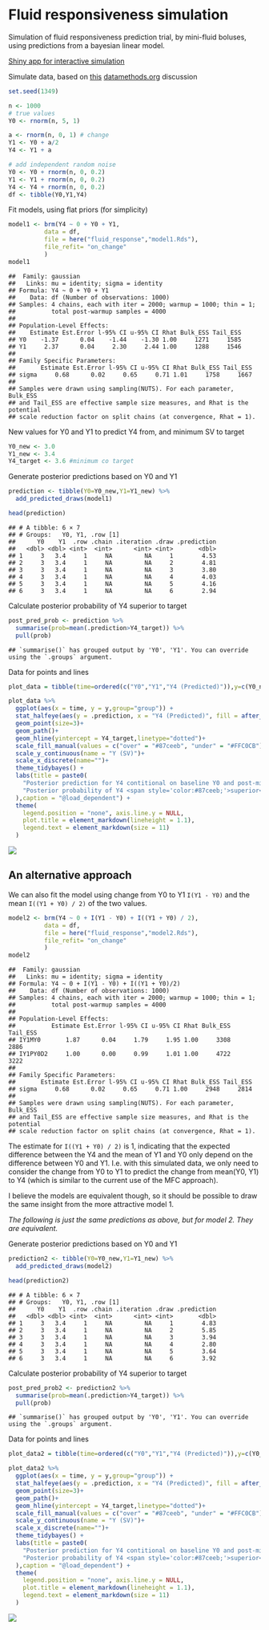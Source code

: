 Fluid responsiveness simulation
================

Simulation of fluid responsiveness prediction trial, by mini-fluid
boluses, using predictions from a bayesian linear model.

[Shiny app for interactive
simulation](https://lmsaxhaug.shinyapps.io/fluid_response_sim/)

Simulate data, based on
[this](https://discourse.datamethods.org/t/calculating-correlation-between-consecutive-changes-dealing-with-spurious-correlation/4528/6)
[datamethods.org](datamethods.org) discussion

``` r
set.seed(1349)

n <- 1000
# true values
Y0 <- rnorm(n, 5, 1)

a <- rnorm(n, 0, 1) # change
Y1 <- Y0 + a/2
Y4 <- Y1 + a

# add independent random noise
Y0 <- Y0 + rnorm(n, 0, 0.2)
Y1 <- Y1 + rnorm(n, 0, 0.2)
Y4 <- Y4 + rnorm(n, 0, 0.2)
df <- tibble(Y0,Y1,Y4)
```

Fit models, using flat priors (for simplicity)

``` r
model1 <- brm(Y4 ~ 0 + Y0 + Y1,
          data = df,
          file = here("fluid_response","model1.Rds"),
          file_refit= "on_change"
          )
model1
```

    ##  Family: gaussian 
    ##   Links: mu = identity; sigma = identity 
    ## Formula: Y4 ~ 0 + Y0 + Y1 
    ##    Data: df (Number of observations: 1000) 
    ## Samples: 4 chains, each with iter = 2000; warmup = 1000; thin = 1;
    ##          total post-warmup samples = 4000
    ## 
    ## Population-Level Effects: 
    ##    Estimate Est.Error l-95% CI u-95% CI Rhat Bulk_ESS Tail_ESS
    ## Y0    -1.37      0.04    -1.44    -1.30 1.00     1271     1585
    ## Y1     2.37      0.04     2.30     2.44 1.00     1288     1546
    ## 
    ## Family Specific Parameters: 
    ##       Estimate Est.Error l-95% CI u-95% CI Rhat Bulk_ESS Tail_ESS
    ## sigma     0.68      0.02     0.65     0.71 1.01     1758     1667
    ## 
    ## Samples were drawn using sampling(NUTS). For each parameter, Bulk_ESS
    ## and Tail_ESS are effective sample size measures, and Rhat is the potential
    ## scale reduction factor on split chains (at convergence, Rhat = 1).

New values for Y0 and Y1 to predict Y4 from, and minimum SV to target

``` r
Y0_new <- 3.0
Y1_new <- 3.4
Y4_target <- 3.6 #minimum co target
```

Generate posterior predictions based on Y0 and Y1

``` r
prediction <- tibble(Y0=Y0_new,Y1=Y1_new) %>%
  add_predicted_draws(model1)

head(prediction)
```

    ## # A tibble: 6 × 7
    ## # Groups:   Y0, Y1, .row [1]
    ##      Y0    Y1  .row .chain .iteration .draw .prediction
    ##   <dbl> <dbl> <int>  <int>      <int> <int>       <dbl>
    ## 1     3   3.4     1     NA         NA     1        4.53
    ## 2     3   3.4     1     NA         NA     2        4.81
    ## 3     3   3.4     1     NA         NA     3        3.80
    ## 4     3   3.4     1     NA         NA     4        4.03
    ## 5     3   3.4     1     NA         NA     5        4.16
    ## 6     3   3.4     1     NA         NA     6        2.94

Calculate posterior probability of Y4 superior to target

``` r
post_pred_prob <- prediction %>%
  summarise(prob=mean(.prediction>Y4_target)) %>%
  pull(prob)
```

    ## `summarise()` has grouped output by 'Y0', 'Y1'. You can override using the `.groups` argument.

Data for points and lines

``` r
plot_data = tibble(time=ordered(c("Y0","Y1","Y4 (Predicted)")),y=c(Y0_new,Y1_new,mean(prediction$.prediction)),group="group")
```

``` r
plot_data %>%
  ggplot(aes(x = time, y = y,group="group")) +
  stat_halfeye(aes(y = .prediction, x = "Y4 (Predicted)", fill = after_stat(ifelse(y > Y4_target, "over", "under"))), data = prediction) +
  geom_point(size=3)+
  geom_path()+
  geom_hline(yintercept = Y4_target,linetype="dotted")+
  scale_fill_manual(values = c("over" = "#87ceeb", "under" = "#FFC0CB")) +
  scale_y_continuous(name = "Y (SV)")+
  scale_x_discrete(name="")+
  theme_tidybayes() +
  labs(title = paste0(
    "Posterior prediction for Y4 contitional on baseline Y0 and post-minibolus Y1 <br>",
    "Posterior probability of Y4 <span style='color:#87ceeb;'>superior</span> to target (dotted line): ", scales::percent(post_pred_prob, accuracy = .1)
  ),caption = "@load_dependent") +
  theme(
    legend.position = "none", axis.line.y = NULL,
    plot.title = element_markdown(lineheight = 1.1),
    legend.text = element_markdown(size = 11)
  )
```

![](README_files/figure-gfm/plot-1.png)<!-- -->

## An alternative approach

We can also fit the model using change from Y0 to Y1 `I(Y1 - Y0)` and
the mean `I((Y1 + Y0) / 2)` of the two values.

``` r
model2 <- brm(Y4 ~ 0 + I(Y1 - Y0) + I((Y1 + Y0) / 2),
          data = df,
          file = here("fluid_response","model2.Rds"),
          file_refit= "on_change"
          )
model2
```

    ##  Family: gaussian 
    ##   Links: mu = identity; sigma = identity 
    ## Formula: Y4 ~ 0 + I(Y1 - Y0) + I((Y1 + Y0)/2) 
    ##    Data: df (Number of observations: 1000) 
    ## Samples: 4 chains, each with iter = 2000; warmup = 1000; thin = 1;
    ##          total post-warmup samples = 4000
    ## 
    ## Population-Level Effects: 
    ##          Estimate Est.Error l-95% CI u-95% CI Rhat Bulk_ESS Tail_ESS
    ## IY1MY0       1.87      0.04     1.79     1.95 1.00     3308     2886
    ## IY1PY0D2     1.00      0.00     0.99     1.01 1.00     4722     3222
    ## 
    ## Family Specific Parameters: 
    ##       Estimate Est.Error l-95% CI u-95% CI Rhat Bulk_ESS Tail_ESS
    ## sigma     0.68      0.02     0.65     0.71 1.00     2948     2814
    ## 
    ## Samples were drawn using sampling(NUTS). For each parameter, Bulk_ESS
    ## and Tail_ESS are effective sample size measures, and Rhat is the potential
    ## scale reduction factor on split chains (at convergence, Rhat = 1).

The estimate for `I((Y1 + Y0) / 2)` is 1, indicating that the expected
difference between the Y4 and the mean of Y1 and Y0 only depend on the
difference between Y0 and Y1. I.e. with this simulated data, we only
need to consider the change from Y0 to Y1 to predict the change from
mean(Y0, Y1) to Y4 (which is similar to the current use of the MFC
approach).

I believe the models are equivalent though, so it should be possible to
draw the same insight from the more attractive model 1.

*The following is just the same predictions as above, but for model 2.
They are equivalent.*

Generate posterior predictions based on Y0 and Y1

``` r
prediction2 <- tibble(Y0=Y0_new,Y1=Y1_new) %>%
  add_predicted_draws(model2)

head(prediction2)
```

    ## # A tibble: 6 × 7
    ## # Groups:   Y0, Y1, .row [1]
    ##      Y0    Y1  .row .chain .iteration .draw .prediction
    ##   <dbl> <dbl> <int>  <int>      <int> <int>       <dbl>
    ## 1     3   3.4     1     NA         NA     1        4.83
    ## 2     3   3.4     1     NA         NA     2        5.85
    ## 3     3   3.4     1     NA         NA     3        3.94
    ## 4     3   3.4     1     NA         NA     4        2.80
    ## 5     3   3.4     1     NA         NA     5        3.64
    ## 6     3   3.4     1     NA         NA     6        3.92

Calculate posterior probability of Y4 superior to target

``` r
post_pred_prob2 <- prediction2 %>%
  summarise(prob=mean(.prediction>Y4_target)) %>%
  pull(prob)
```

    ## `summarise()` has grouped output by 'Y0', 'Y1'. You can override using the `.groups` argument.

Data for points and lines

``` r
plot_data2 = tibble(time=ordered(c("Y0","Y1","Y4 (Predicted)")),y=c(Y0_new,Y1_new,mean(prediction2$.prediction)),group="group")
```

``` r
plot_data2 %>%
  ggplot(aes(x = time, y = y,group="group")) +
  stat_halfeye(aes(y = .prediction, x = "Y4 (Predicted)", fill = after_stat(ifelse(y > Y4_target, "over", "under"))), data = prediction2) +
  geom_point(size=3)+
  geom_path()+
  geom_hline(yintercept = Y4_target,linetype="dotted")+
  scale_fill_manual(values = c("over" = "#87ceeb", "under" = "#FFC0CB")) +
  scale_y_continuous(name = "Y (SV)")+
  scale_x_discrete(name="")+
  theme_tidybayes() +
  labs(title = paste0(
    "Posterior prediction for Y4 contitional on baseline Y0 and post-minibolus Y1 <br>",
    "Posterior probability of Y4 <span style='color:#87ceeb;'>superior</span> to target (dotted line): ", scales::percent(post_pred_prob2, accuracy = .1)
  ),caption = "@load_dependent") +
  theme(
    legend.position = "none", axis.line.y = NULL,
    plot.title = element_markdown(lineheight = 1.1),
    legend.text = element_markdown(size = 11)
  )
```

![](README_files/figure-gfm/plot_model2-1.png)<!-- -->
